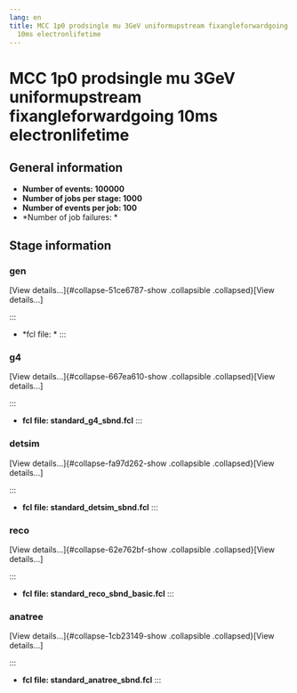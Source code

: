 ```yaml
---
lang: en
title: MCC 1p0 prodsingle mu 3GeV uniformupstream fixangleforwardgoing
  10ms electronlifetime
---
```




MCC 1p0 prodsingle mu 3GeV uniformupstream fixangleforwardgoing 10ms electronlifetime
==============================================================================================================================================================================================



General information 
----------------------------------------------------------

-   **Number of events: 100000**
-   **Number of jobs per stage: 1000**
-   **Number of events per job: 100**
-   \*Number of job failures: \*



Stage information 
------------------------------------------------------



### gen 

[View details\...]{#collapse-51ce6787-show .collapsible
.collapsed}[View details\...]

::: 
-   \*fcl file: \*
:::



### g4 

[View details\...]{#collapse-667ea610-show .collapsible
.collapsed}[View details\...]

::: 
-   **fcl file: standard\_g4\_sbnd.fcl**
:::



### detsim 

[View details\...]{#collapse-fa97d262-show .collapsible
.collapsed}[View details\...]

::: 
-   **fcl file: standard\_detsim\_sbnd.fcl**
:::



### reco 

[View details\...]{#collapse-62e762bf-show .collapsible
.collapsed}[View details\...]

::: 
-   **fcl file: standard\_reco\_sbnd\_basic.fcl**
:::



### anatree 

[View details\...]{#collapse-1cb23149-show .collapsible
.collapsed}[View details\...]

::: 
-   **fcl file: standard\_anatree\_sbnd.fcl**
:::
